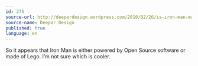```yaml
---
id: 275
source-url: http://deeperdesign.wordpress.com/2010/02/26/is-iron-man-made-of-lego/
source-name: Deeper Design
published: true
language: en
---
```

So it appears that Iron Man is either powered by Open Source software or made of Lego. I’m not sure which is cooler.
